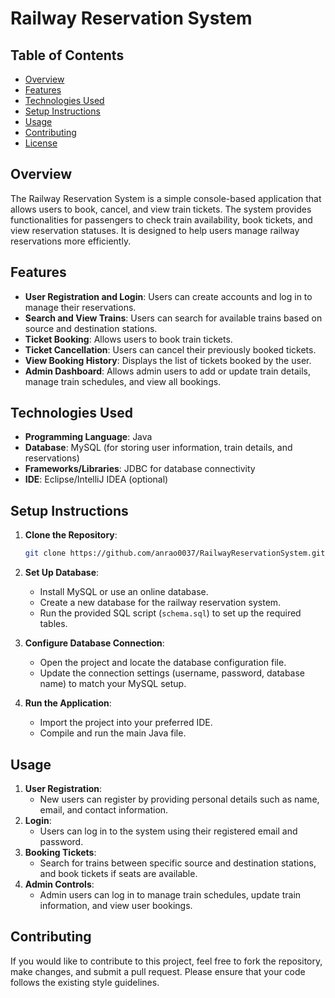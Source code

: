 # Railway Reservation System

## Table of Contents
- [Overview](#overview)
- [Features](#features)
- [Technologies Used](#technologies-used)
- [Setup Instructions](#setup-instructions)
- [Usage](#usage)
- [Contributing](#contributing)
- [License](#license)

## Overview
The Railway Reservation System is a simple console-based application that allows users to book, cancel, and view train tickets. The system provides functionalities for passengers to check train availability, book tickets, and view reservation statuses. It is designed to help users manage railway reservations more efficiently.

## Features
- **User Registration and Login**: Users can create accounts and log in to manage their reservations.
- **Search and View Trains**: Users can search for available trains based on source and destination stations.
- **Ticket Booking**: Allows users to book train tickets.
- **Ticket Cancellation**: Users can cancel their previously booked tickets.
- **View Booking History**: Displays the list of tickets booked by the user.
- **Admin Dashboard**: Allows admin users to add or update train details, manage train schedules, and view all bookings.

## Technologies Used
- **Programming Language**: Java
- **Database**: MySQL (for storing user information, train details, and reservations)
- **Frameworks/Libraries**: JDBC for database connectivity
- **IDE**: Eclipse/IntelliJ IDEA (optional)

## Setup Instructions
1. **Clone the Repository**:
   ```bash
   git clone https://github.com/anrao0037/RailwayReservationSystem.git
   ```

2. **Set Up Database**:
   - Install MySQL or use an online database.
   - Create a new database for the railway reservation system.
   - Run the provided SQL script (`schema.sql`) to set up the required tables.

3. **Configure Database Connection**:
   - Open the project and locate the database configuration file.
   - Update the connection settings (username, password, database name) to match your MySQL setup.

4. **Run the Application**:
   - Import the project into your preferred IDE.
   - Compile and run the main Java file.

## Usage
1. **User Registration**: 
   - New users can register by providing personal details such as name, email, and contact information.
2. **Login**:
   - Users can log in to the system using their registered email and password.
3. **Booking Tickets**:
   - Search for trains between specific source and destination stations, and book tickets if seats are available.
4. **Admin Controls**:
   - Admin users can log in to manage train schedules, update train information, and view user bookings.

## Contributing
If you would like to contribute to this project, feel free to fork the repository, make changes, and submit a pull request. Please ensure that your code follows the existing style guidelines.

